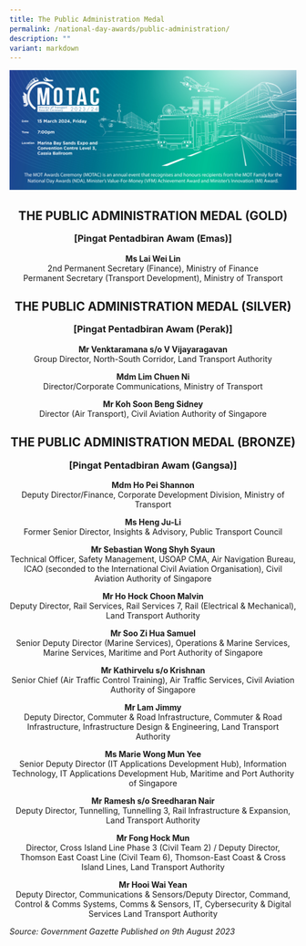 ```yaml
---
title: The Public Administration Medal
permalink: /national-day-awards/public-administration/
description: ""
variant: markdown
---
```

![](/images/hero.png) 
   <center>
     <h2>THE PUBLIC ADMINISTRATION MEDAL (GOLD)</h2>
     <h3>[Pingat Pentadbiran Awam (Emas)]</h3>
   </center>
   <center>
     <p>
       <b>Ms Lai Wei Lin</b>
       <br>2nd Permanent Secretary (Finance), Ministry of Finance <br>Permanent Secretary (Transport Development), Ministry of Transport
     </p>
   </center>
   <center>
     <h2>THE PUBLIC ADMINISTRATION MEDAL (SILVER)</h2>
     <h3>[Pingat Pentadbiran Awam (Perak)]</h3>
   </center>
   <center>
     <p>
       <b>Mr Venktaramana s/o V Vijayaragavan</b>
       <br>Group Director, North-South Corridor, Land Transport Authority
     </p>
     <p>
       <b>Mdm Lim Chuen Ni</b>
       <br>Director/Corporate Communications, Ministry of Transport
     </p>
     <p>
       <b>Mr Koh Soon Beng Sidney</b>
       <br>Director (Air Transport), Civil Aviation Authority of Singapore
     </p>
   </center>
   <center>
     <h2>THE PUBLIC ADMINISTRATION MEDAL (BRONZE)</h2>
     <h3>[Pingat Pentadbiran Awam (Gangsa)]</h3>
   </center>
   <center>
     <p>
       <b>Mdm Ho Pei Shannon</b>
       <br>Deputy Director/Finance, Corporate Development Division, Ministry of Transport
     </p>
     <p>
       <b>Ms Heng Ju-Li</b>
       <br>Former Senior Director, Insights &amp; Advisory, Public Transport Council
     </p>
     <p>
       <b>Mr Sebastian Wong Shyh Syaun</b>
       <br>Technical Officer, Safety Management, USOAP CMA, Air Navigation Bureau, ICAO (seconded to the International Civil Aviation Organisation), Civil Aviation Authority of Singapore
     </p>
     <p>
       <b>Mr Ho Hock Choon Malvin</b>
       <br>Deputy Director, Rail Services, Rail Services 7, Rail (Electrical &amp; Mechanical), Land Transport Authority
     </p>
     <p>
       <b>Mr Soo Zi Hua Samuel</b>
       <br>Senior Deputy Director (Marine Services), Operations &amp; Marine Services, Marine Services, Maritime and Port Authority of Singapore
     </p>
     <p>
       <b>Mr Kathirvelu s/o Krishnan</b>
       <br>Senior Chief (Air Traffic Control Training), Air Traffic Services, Civil Aviation Authority of Singapore
     </p>
     <p>
       <b>Mr Lam Jimmy</b>
       <br>Deputy Director, Commuter &amp; Road Infrastructure, Commuter &amp; Road Infrastructure, Infrastructure Design &amp; Engineering, Land Transport Authority
     </p>
     <p>
       <b>Ms Marie Wong Mun Yee</b>
       <br>Senior Deputy Director (IT Applications Development Hub), Information Technology, IT Applications Development Hub, Maritime and Port Authority of Singapore
     </p>
     <p>
       <b>Mr Ramesh s/o Sreedharan Nair</b>
       <br>Deputy Director, Tunnelling, Tunnelling 3, Rail Infrastructure &amp; Expansion, Land Transport Authority
     </p>
     <p>
       <b>Mr Fong Hock Mun</b>
       <br>Director, Cross Island Line Phase 3 (Civil Team 2) / Deputy Director, Thomson East Coast Line (Civil Team 6), Thomson-East Coast &amp; Cross Island Lines, Land Transport Authority
     </p>
     <p>
       <b>Mr Hooi Wai Yean</b>
       <br>Deputy Director, Communications &amp; Sensors/Deputy Director, Command, Control &amp; Comms Systems, Comms &amp; Sensors, IT, Cybersecurity &amp; Digital Services Land Transport Authority
     </p>
   </center>
	 
*Source: Government Gazette Published on 9th August 2023*



<style>
	h3{
	margin-top:0 !important;
	}
</style>